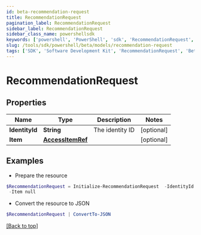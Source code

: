```yaml
---
id: beta-recommendation-request
title: RecommendationRequest
pagination_label: RecommendationRequest
sidebar_label: RecommendationRequest
sidebar_class_name: powershellsdk
keywords: ['powershell', 'PowerShell', 'sdk', 'RecommendationRequest', 'BetaRecommendationRequest'] 
slug: /tools/sdk/powershell/beta/models/recommendation-request
tags: ['SDK', 'Software Development Kit', 'RecommendationRequest', 'BetaRecommendationRequest']
---
```



# RecommendationRequest

## Properties

Name | Type | Description | Notes
------------ | ------------- | ------------- | -------------
**IdentityId** | **String** | The identity ID | [optional] 
**Item** | [**AccessItemRef**](access-item-ref) |  | [optional] 

## Examples

- Prepare the resource
```powershell
$RecommendationRequest = Initialize-RecommendationRequest  -IdentityId 2c938083633d259901633d25c68c00fa `
 -Item null
```

- Convert the resource to JSON
```powershell
$RecommendationRequest | ConvertTo-JSON
```


[[Back to top]](#) 

